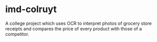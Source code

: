 imd-colruyt
===========

A college project which uses OCR to interpret photos of grocery store receipts and compares the price of every product with those of a competitor.